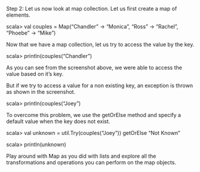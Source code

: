 Step 2: Let us now look at map collection. Let us first create a map of elements.

scala> val couples = Map(“Chandler” -> “Monica”, “Ross” -> “Rachel”, “Phoebe” -> “Mike”)

Now that we have a map collection, let us try to access the value by the key.

scala> println(couples(“Chandler”)

 

As you can see from the screenshot above, we were able to access the value based on it’s key.

But if we try to access a value for a non existing key, an exception is thrown as shown in the screenshot. 

scala> println(couples(“Joey”)

 

To overcome this problem, we use the getOrElse method and specify a default value when the key does not exist.

scala> val unknown = util.Try(couples(“Joey”)) getOrElse “Not Known”


scala> println(unknown)

 

Play around with Map as you did with lists and explore all the transformations and operations you can perform on the map objects.
